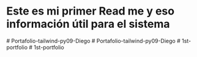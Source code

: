 # Este es mi primer Read me y eso información útil para el sistema

#   P o r t a f o l i o - t a i l w i n d - p y 0 9 - D i e g o  
 #   P o r t a f o l i o - t a i l w i n d - p y 0 9 - D i e g o  
 #   1 s t - p o r t f o l i o  
 #   1 s t - p o r t f o l i o  
 